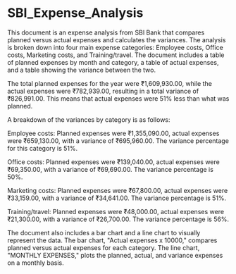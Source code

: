# SBI_Expense_Analysis
This document is an expense analysis from SBI Bank that compares planned versus actual expenses and calculates the variances. The analysis is broken down into four main expense categories: Employee costs, Office costs, Marketing costs, and Training/travel. The document includes a table of planned expenses by month and category, a table of actual expenses, and a table showing the variance between the two.

The total planned expenses for the year were ₹1,609,930.00, while the actual expenses were ₹782,939.00, resulting in a total variance of ₹826,991.00. This means that actual expenses were 51% less than what was planned.

A breakdown of the variances by category is as follows:

Employee costs: Planned expenses were ₹1,355,090.00, actual expenses were ₹659,130.00, with a variance of ₹695,960.00. The variance percentage for this category is 51%.

Office costs: Planned expenses were ₹139,040.00, actual expenses were ₹69,350.00, with a variance of ₹69,690.00. The variance percentage is 50%.

Marketing costs: Planned expenses were ₹67,800.00, actual expenses were ₹33,159.00, with a variance of ₹34,641.00. The variance percentage is 51%.

Training/travel: Planned expenses were ₹48,000.00, actual expenses were ₹21,300.00, with a variance of ₹26,700.00. The variance percentage is 56%.

The document also includes a bar chart and a line chart to visually represent the data. The bar chart, "Actual expenses x 10000," compares planned versus actual expenses for each category. The line chart, "MONTHLY EXPENSES," plots the planned, actual, and variance expenses on a monthly basis.
